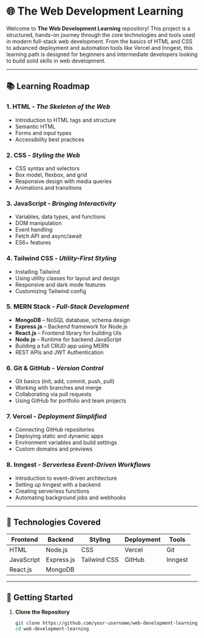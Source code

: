 # 🌐 The Web Development Learning

Welcome to **The Web Development Learning** repository! This project is a structured, hands-on journey through the core technologies and tools used in modern full-stack web development. From the basics of HTML and CSS to advanced deployment and automation tools like Vercel and Inngest, this learning path is designed for beginners and intermediate developers looking to build solid skills in web development.

---

## 📚 Learning Roadmap

### 1. **HTML** - *The Skeleton of the Web*
- Introduction to HTML tags and structure
- Semantic HTML
- Forms and input types
- Accessibility best practices

### 2. **CSS** - *Styling the Web*
- CSS syntax and selectors
- Box model, flexbox, and grid
- Responsive design with media queries
- Animations and transitions

### 3. **JavaScript** - *Bringing Interactivity*
- Variables, data types, and functions
- DOM manipulation
- Event handling
- Fetch API and async/await
- ES6+ features

### 4. **Tailwind CSS** - *Utility-First Styling*
- Installing Tailwind
- Using utility classes for layout and design
- Responsive and dark mode features
- Customizing Tailwind config

### 5. **MERN Stack** - *Full-Stack Development*
- **MongoDB** – NoSQL database, schema design
- **Express.js** – Backend framework for Node.js
- **React.js** – Frontend library for building UIs
- **Node.js** – Runtime for backend JavaScript
- Building a full CRUD app using MERN
- REST APIs and JWT Authentication

### 6. **Git & GitHub** - *Version Control*
- Git basics (init, add, commit, push, pull)
- Working with branches and merge
- Collaborating via pull requests
- Using GitHub for portfolio and team projects

### 7. **Vercel** - *Deployment Simplified*
- Connecting GitHub repositories
- Deploying static and dynamic apps
- Environment variables and build settings
- Custom domains and previews

### 8. **Inngest** - *Serverless Event-Driven Workflows*
- Introduction to event-driven architecture
- Setting up Inngest with a backend
- Creating serverless functions
- Automating background jobs and webhooks

---

## 🧰 Technologies Covered

| Frontend | Backend | Styling | Deployment | Tools |
|----------|---------|---------|------------|-------|
| HTML     | Node.js | CSS     | Vercel     | Git   |
| JavaScript | Express.js | Tailwind CSS | GitHub | Inngest |
| React.js | MongoDB |         |            |       |

---

## 🏁 Getting Started

1. **Clone the Repository**
   ```bash
   git clone https://github.com/your-username/web-development-learning.git
   cd web-development-learning
